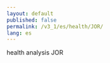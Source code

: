 ```yaml
---
layout: default
published: false
permalink: /v3_1/es/health/JOR/
lang: es
---
```


health analysis JOR
